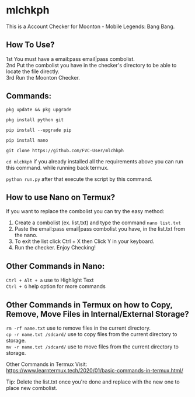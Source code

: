 # mlchkph
This is a Account Checker for Moonton - Mobile Legends: Bang Bang.<br>

## How To Use?
1st You must have a email:pass email|pass combolist.<br>
2nd Put the combolist you have in the checker's directory to be able to locate the file directly.<br>
3rd Run the Moonton Checker.<br>


## Commands:
```pkg update && pkg upgrade``` 

```pkg install python git```

```pip install --upgrade pip```

```pip install nano```

```git clone https://github.com/FVC-User/mlchkph```

```cd mlchkph``` if you already installed all the requirements above you can run this command. while running back termux.<br>

```python run.py``` after that execute the script by this command.<br>

## How to use Nano on Termux?
If you want to replace the combolist you can try the easy method:<br>

1. Create a combolist (ex. list.txt) and type the command ```nano list.txt```<br>
2. Paste the email:pass email|pass combolist you have, in the list.txt from the nano.<br>
3. To exit the list click Ctrl + X then Click Y in your keyboard.<br>
4. Run the checker. Enjoy Checking!

## Other Commands in Nano:<br>
```Ctrl + Alt + a``` use to Highlight Text<br>
```Ctrl + G``` help option for more commands<br>

## Other Commands in Termux on how to Copy, Remove, Move Files in Internal/External Storage?
```rm -rf name.txt``` use to remove files in the current directory.<br>
```cp -r name.txt /sdcard/``` use to copy files from the current directory to storage.<br>
```mv -r name.txt /sdcard/``` use to move files from the current directory to storage.<br>

Other Commands in Termux Visit: https://www.learntermux.tech/2020/01/basic-commands-in-termux.html/<br>



Tip: Delete the list.txt once you're done and replace with the new one to place new combolist.



